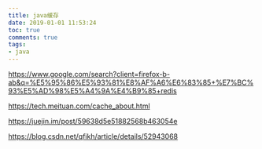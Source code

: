 ```yaml
---
title: java缓存
date: 2019-01-01 11:53:24
toc: true
comments: true
tags:
- java
---
```



https://www.google.com/search?client=firefox-b-ab&q=%E5%95%86%E5%93%81%E8%AF%A6%E6%83%85+%E7%BC%93%E5%AD%98%E5%A4%9A%E4%B9%85+redis

https://tech.meituan.com/cache_about.html

https://juejin.im/post/59638d5e51882568b463054e

https://blog.csdn.net/qfikh/article/details/52943068